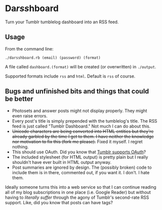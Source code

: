 # Da*rss*hboard

Turn your Tumblr tumblelog dashboard into an RSS feed.

## Usage

From the command line:

    ./darsshboard.rb (email) (password) (format)
    
A file called `dashboard.(format)` will be created (or overwritten) in `./output`.

Supported formats include `rss` and `html`. Default is `rss` of course.

## Bugs and unfinished bits and things that could be better

- Photosets and answer posts might not display properly. They might even raise errors.
- Every post's title is simply prepended with the tumblelog's title. The RSS feed is just called "Tumblr Dashboard." Not much I can do about this.
- <s>Unicode characters are being converted into HTML entities but they're already garbled by the time I get to them. I have neither the knowledge nor motivation to fix this (fork me please).</s>
  Fixed it myself. I regret nothing.
- This should use OAuth. Did you know that [Tumblr supports OAuth](http://staff.tumblr.com/post/806396160/oauth)?
- The included stylesheet (for HTML output) is pretty plain but I really shouldn't have ever built in HTML output anyway.
- Post summaries are ignored by design. The (possibly broken) code to include them is in there, commented out, if you want it. I don't. I hate them.

Ideally someone turns this into a web service so that I can continue reading all of my blog subscriptions in one place (i.e. Google Reader) but without having to *literally suffer* through the agony of Tumblr's second-rate RSS support. Like, did you know that posts can have tags?